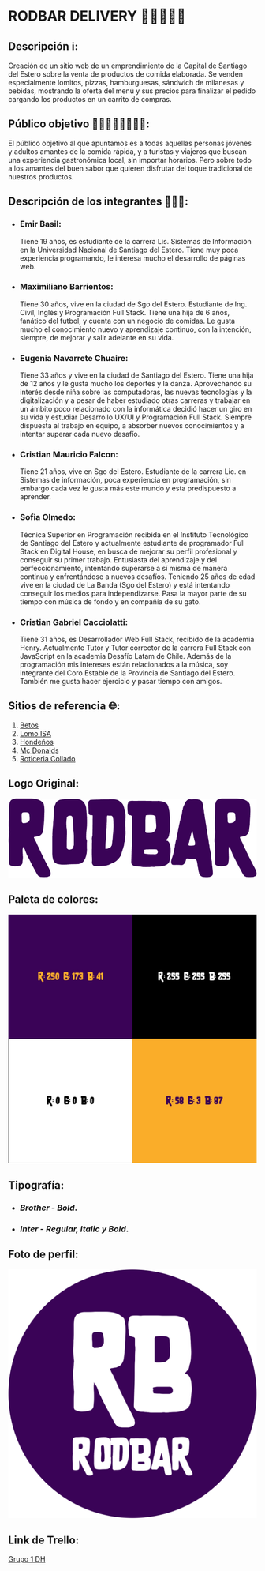 # RODBAR DELIVERY 🍔🍟🍕🥪🥤

## Descripción ℹ️:

Creación de un sitio web de un emprendimiento de la Capital de Santiago del Estero sobre la venta de productos de comida elaborada. Se venden especialmente lomitos, pizzas, hamburguesas, sándwich de milanesas y bebidas, mostrando la oferta del menú y sus precios para finalizar el pedido cargando los productos en un carrito de compras.

## Público objetivo 👨🏻‍👩🏻‍👦🏻‍👧🏻:

El público objetivo al que apuntamos es a todas aquellas personas jóvenes y adultos amantes de la comida rápida, y a turistas y viajeros que buscan una experiencia gastronómica local, sin importar horarios.
Pero sobre todo a los amantes del buen sabor que quieren disfrutar del toque tradicional de nuestros productos.

## Descripción de los integrantes 👨🏻‍💻:

- ### Emir Basil:

  Tiene 19 años, es estudiante de la carrera Lis. Sistemas de Información en la Universidad Nacional de Santiago del Estero. Tiene muy poca experiencia programando, le interesa mucho el desarrollo de páginas web.

- ### Maximiliano Barrientos:

  Tiene 30 años, vive en la ciudad de Sgo del Estero. Estudiante de Ing. Civil, Inglés y Programación Full Stack. Tiene una hija de 6 años, fanático del futbol, y cuenta con un negocio de comidas. Le gusta mucho el conocimiento nuevo y aprendizaje continuo, con la intención, siempre, de mejorar y salir adelante en su vida.

- ### Eugenia Navarrete Chuaire:

  Tiene 33 años y vive en la ciudad de Santiago del Estero. Tiene una hija de 12 años y le gusta mucho los deportes y la danza. Aprovechando su interés desde niña sobre las computadoras, las nuevas tecnologías y la digitalización y a pesar de haber estudiado otras carreras y trabajar en un ámbito poco relacionado con la informática decidió hacer un giro en su vida y estudiar Desarrollo UX/UI y Programación Full Stack. Siempre dispuesta al trabajo en equipo, a absorber nuevos conocimientos y a intentar superar cada nuevo desafío.

- ### Cristian Mauricio Falcon:

  Tiene 21 años, vive en Sgo del Estero. Estudiante de la carrera Lic. en Sistemas de información, poca experiencia en programación, sin embargo cada vez le gusta más este mundo y esta predispuesto a aprender.

- ### Sofia Olmedo:

  Técnica Superior en Programación recibida en el Instituto Tecnológico de Santiago del Estero y actualmente estudiante de programador Full Stack en Digital House, en busca de mejorar su perfil profesional y conseguir su primer trabajo. Entusiasta del aprendizaje y del perfeccionamiento, intentando superarse a sí misma de manera continua y enfrentándose a nuevos desafíos. Teniendo 25 años de edad vive en la ciudad de La Banda (Sgo del Estero) y está intentando conseguir los medios para independizarse. Pasa la mayor parte de su tiempo con música de fondo y en compañía de su gato.

- ### Cristian Gabriel Cacciolatti:
  Tiene 31 años, es Desarrollador Web Full Stack, recibido de la academia Henry. Actualmente Tutor y Tutor corrector de la carrera Full Stack con JavaScript en la academia Desafío Latam de Chile. Además de la programación mis intereses están relacionados a la música, soy integrante del Coro Estable de la Provincia de Santiago del Estero. También me gusta hacer ejercicio y pasar tiempo con amigos.

## Sitios de referencia 🌐:

1. [Betos](https://betos.com.ar)
2. [Lomo ISA](https://tiendachat.net/lomoisa?fbclid=PAAaa1duC6OUp4DrJLOIyC528dPYFjdmY1ooUiy6EfwezF4bjdemPI2XmbCXA)
3. [Hondeños](https://www.xn--hondeos-8za.com.ar)
4. [Mc Donalds](https://www.mcdonalds.com.ar)
5. [Roticeria Collado](https://www.rotiseria-collado.com)

## Logo Original:

<p align="center">
  <img src="./logo-colores-tipografia/Logo original.png"/>
</p>

## Paleta de colores:

<p align="center">
  <img src="./logo-colores-tipografia/RodBar paleta de colores.jpg"/>
</p>

## Tipografía:

- ### *Brother - Bold*.

- ### *Inter - Regular, Italic y Bold*.

## Foto de perfil:

<p align="center">
  <img src="./logo-colores-tipografia/Foto de perfil.png"/>
</p>

## Link de Trello:
[Grupo 1 DH](https://trello.com/b/dU1EyR3Y/grupo-1-dh)
